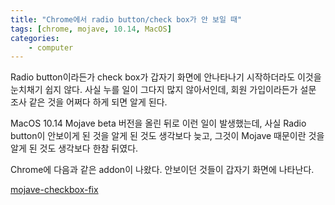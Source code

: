 ```yaml
---
title: "Chrome에서 radio button/check box가 안 보일 때"
tags: [chrome, mojave, 10.14, MacOS]
categories:
    - computer
---
```


Radio button이라든가 check box가 갑자기 화면에 안나타나기 시작하더라도 이것을 눈치채기 쉽지 않다. 사실 누를 일이 그다지 많지 않아서인데, 회원 가입이라든가 설문 조사 같은 것을 어쩌다 하게 되면 알게 된다.

MacOS 10.14 Mojave beta 버전을 올린 뒤로 이런 일이 발생했는데, 사실 Radio button이 안보이게 된 것을 알게 된 것도 생각보다 늦고, 그것이 Mojave 때문이란 것을 알게 된 것도 생각보다 한참 뒤였다.

Chrome에 다음과 같은 addon이 나왔다. 안보이던 것들이 갑자기 화면에 나타난다.

[mojave-checkbox-fix](https://chrome.google.com/webstore/detail/mojave-checkbox-fix/ihlgehdlkphgngjfagonbeoepadbdaae)